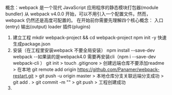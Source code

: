 概念：webpack 是一个现代 JavaScript 应用程序的静态模块打包器(module bundler)
	从 webpack v4.0.0 开始，可以不用引入一个配置文件。然而，webpack 仍然还是高度可配置的。
	在开始前你需要先理解四个核心概念：
					入口(entry)
					输出(output)
					loader
					插件(plugins)

1. 建立工程 mkdir webpack-project && cd webpack-project
	    npm init -y 快速生成package.json
2. 安装（在工程里安装webpack 不要全局安装）
	npm install --save-dev webpack
	--如果装的是webpack4.0 需要再安装cli（npm i --save-dev webpack-cli ）
   git init > touch .gitignore > 创建远端仓库不要添加readme > 在本地 git remote add origin https://github.com/Panamer/webpack-restart.git > git push -u origin master > 本地仓库分支关联远端分支成功 >
git add . > git commit -m "" > git push > 工程创建成功
3.
